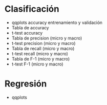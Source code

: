 # Clasificación
- qqplots accuracy entrenamiento y validación
- Tabla de accuracy
- t-test accuracy
- Tabla de precision (micro y macro)
- t-test precision (micro y macro)
- Tabla de recall (micro y macro)
- t-test recall (micro y macro)
- Tabla de F-1 (micro y macro)
- t-test F-1 (micro y macro)


# Regresión
- qqplots
